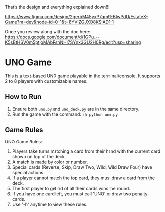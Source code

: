 That’s the design and everything explained down!!!

https://www.figma.com/design/2gerbM45yxP7qm9EBIwPdU/EstateX-Game?m=dev&node-id=0-1&t=8YVlZGJXO8KSlAD1-1

Once you review along with the doc here:
https://docs.google.com/document/d/1GPu_--K5sBtHSV0m5ptjoMAbRshNHl7SYnx3GU2H0Rg/edit?usp=sharing




# UNO Game

This is a text-based UNO game playable in the terminal/console. It supports 2 to 8 players with customizable names.

## How to Run

1. Ensure both `uno.py` and `uno_deck.py` are in the same directory.
2. Run the game with the command:
`sh
python uno.py
`

## Game Rules

UNO Game Rules:
1. Players take turns matching a card from their hand with the current card shown on top of the deck.
2. A match is made by color or number.
3. Special cards (Reverse, Skip, Draw Two, Wild, Wild Draw Four) have special actions.
4. If a player cannot match the top card, they must draw a card from the deck.
5. The first player to get rid of all their cards wins the round.
6. If you have one card left, you must call 'UNO' or draw two penalty cards.
7. Use '-h' anytime to view these rules.
